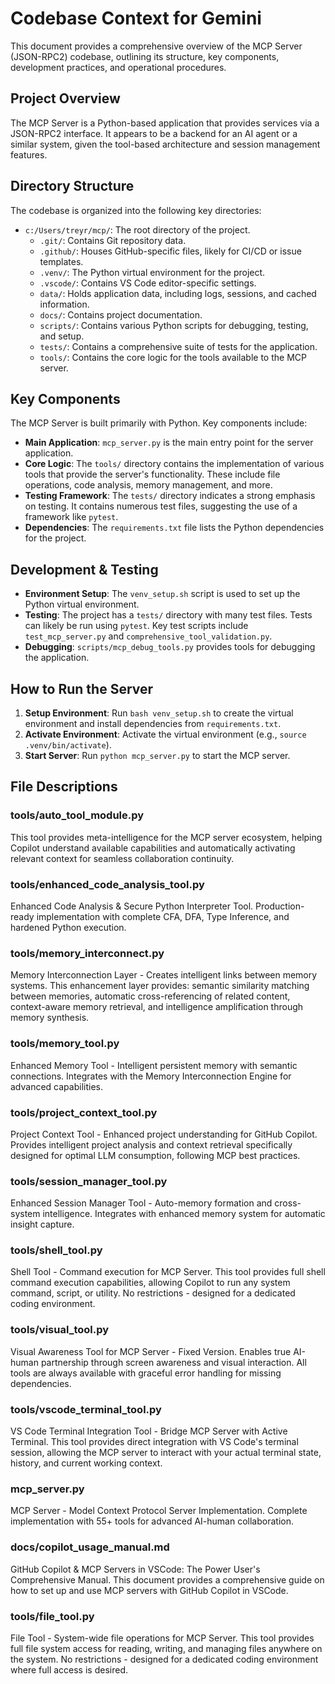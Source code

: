 # Codebase Context for Gemini

This document provides a comprehensive overview of the MCP Server (JSON-RPC2) codebase, outlining its structure, key components, development practices, and operational procedures.

## Project Overview

The MCP Server is a Python-based application that provides services via a JSON-RPC2 interface. It appears to be a backend for an AI agent or a similar system, given the tool-based architecture and session management features.

## Directory Structure

The codebase is organized into the following key directories:

-   `c:/Users/treyr/mcp/`: The root directory of the project.
    -   `.git/`: Contains Git repository data.
    -   `.github/`: Houses GitHub-specific files, likely for CI/CD or issue templates.
    -   `.venv/`: The Python virtual environment for the project.
    -   `.vscode/`: Contains VS Code editor-specific settings.
    -   `data/`: Holds application data, including logs, sessions, and cached information.
    -   `docs/`: Contains project documentation.
    -   `scripts/`: Contains various Python scripts for debugging, testing, and setup.
    -   `tests/`: Contains a comprehensive suite of tests for the application.
    -   `tools/`: Contains the core logic for the tools available to the MCP server.

## Key Components

The MCP Server is built primarily with Python. Key components include:

-   **Main Application**: `mcp_server.py` is the main entry point for the server application.
-   **Core Logic**: The `tools/` directory contains the implementation of various tools that provide the server's functionality. These include file operations, code analysis, memory management, and more.
-   **Testing Framework**: The `tests/` directory indicates a strong emphasis on testing. It contains numerous test files, suggesting the use of a framework like `pytest`.
-   **Dependencies**: The `requirements.txt` file lists the Python dependencies for the project.

## Development & Testing

-   **Environment Setup**: The `venv_setup.sh` script is used to set up the Python virtual environment.
-   **Testing**: The project has a `tests/` directory with many test files. Tests can likely be run using `pytest`. Key test scripts include `test_mcp_server.py` and `comprehensive_tool_validation.py`.
-   **Debugging**: `scripts/mcp_debug_tools.py` provides tools for debugging the application.

## How to Run the Server

1.  **Setup Environment**: Run `bash venv_setup.sh` to create the virtual environment and install dependencies from `requirements.txt`.
2.  **Activate Environment**: Activate the virtual environment (e.g., `source .venv/bin/activate`).
3.  **Start Server**: Run `python mcp_server.py` to start the MCP server.

## File Descriptions

### tools/auto_tool_module.py
This tool provides meta-intelligence for the MCP server ecosystem, helping Copilot understand available capabilities and automatically activating relevant context for seamless collaboration continuity.

### tools/enhanced_code_analysis_tool.py
Enhanced Code Analysis & Secure Python Interpreter Tool. Production-ready implementation with complete CFA, DFA, Type Inference, and hardened Python execution.

### tools/memory_interconnect.py
Memory Interconnection Layer - Creates intelligent links between memory systems. This enhancement layer provides: semantic similarity matching between memories, automatic cross-referencing of related content, context-aware memory retrieval, and intelligence amplification through memory synthesis.

### tools/memory_tool.py
Enhanced Memory Tool - Intelligent persistent memory with semantic connections. Integrates with the Memory Interconnection Engine for advanced capabilities.

### tools/project_context_tool.py
Project Context Tool - Enhanced project understanding for GitHub Copilot. Provides intelligent project analysis and context retrieval specifically designed for optimal LLM consumption, following MCP best practices.

### tools/session_manager_tool.py
Enhanced Session Manager Tool - Auto-memory formation and cross-system intelligence. Integrates with enhanced memory system for automatic insight capture.

### tools/shell_tool.py
Shell Tool - Command execution for MCP Server. This tool provides full shell command execution capabilities, allowing Copilot to run any system command, script, or utility. No restrictions - designed for a dedicated coding environment.

### tools/visual_tool.py
Visual Awareness Tool for MCP Server - Fixed Version. Enables true AI-human partnership through screen awareness and visual interaction. All tools are always available with graceful error handling for missing dependencies.

### tools/vscode_terminal_tool.py
VS Code Terminal Integration Tool - Bridge MCP Server with Active Terminal. This tool provides direct integration with VS Code's terminal session, allowing the MCP server to interact with your actual terminal state, history, and current working context.

### mcp_server.py
MCP Server - Model Context Protocol Server Implementation. Complete implementation with 55+ tools for advanced AI-human collaboration.

### docs/copilot_usage_manual.md
GitHub Copilot & MCP Servers in VSCode: The Power User's Comprehensive Manual. This document provides a comprehensive guide on how to set up and use MCP servers with GitHub Copilot in VSCode.

### tools/file_tool.py
File Tool - System-wide file operations for MCP Server. This tool provides full file system access for reading, writing, and managing files anywhere on the system. No restrictions - designed for a dedicated coding environment where full access is desired.